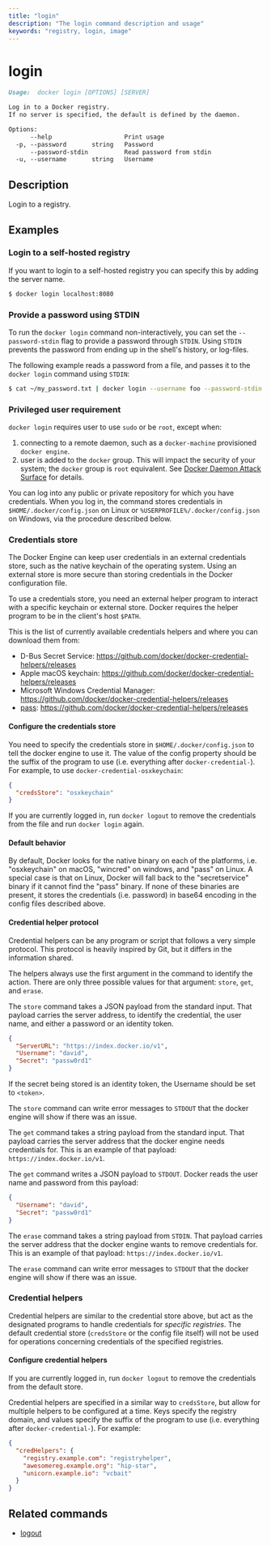 ```yaml
---
title: "login"
description: "The login command description and usage"
keywords: "registry, login, image"
---
```


# login

```markdown
Usage:  docker login [OPTIONS] [SERVER]

Log in to a Docker registry.
If no server is specified, the default is defined by the daemon.

Options:
      --help                    Print usage
  -p, --password       string   Password
      --password-stdin          Read password from stdin
  -u, --username       string   Username
```

## Description

Login to a registry.

## Examples

### Login to a self-hosted registry

If you want to login to a self-hosted registry you can specify this by
adding the server name.

```bash
$ docker login localhost:8080
```

### Provide a password using STDIN

To run the `docker login` command non-interactively, you can set the
`--password-stdin` flag to provide a password through `STDIN`. Using
`STDIN` prevents the password from ending up in the shell's history,
or log-files.

The following example reads a password from a file, and passes it to the
`docker login` command using `STDIN`:

```bash
$ cat ~/my_password.txt | docker login --username foo --password-stdin
```

### Privileged user requirement

`docker login` requires user to use `sudo` or be `root`, except when:

1.  connecting to a remote daemon, such as a `docker-machine` provisioned `docker engine`.
2.  user is added to the `docker` group.  This will impact the security of your system; the `docker` group is `root` equivalent.  See [Docker Daemon Attack Surface](https://docs.docker.com/engine/security/#docker-daemon-attack-surface) for details.

You can log into any public or private repository for which you have
credentials.  When you log in, the command stores credentials in
`$HOME/.docker/config.json` on Linux or `%USERPROFILE%/.docker/config.json` on
Windows, via the procedure described below.

### Credentials store

The Docker Engine can keep user credentials in an external credentials store,
such as the native keychain of the operating system. Using an external store
is more secure than storing credentials in the Docker configuration file.

To use a credentials store, you need an external helper program to interact
with a specific keychain or external store. Docker requires the helper
program to be in the client's host `$PATH`.

This is the list of currently available credentials helpers and where
you can download them from:

- D-Bus Secret Service: https://github.com/docker/docker-credential-helpers/releases
- Apple macOS keychain: https://github.com/docker/docker-credential-helpers/releases
- Microsoft Windows Credential Manager: https://github.com/docker/docker-credential-helpers/releases
- [pass](https://www.passwordstore.org/): https://github.com/docker/docker-credential-helpers/releases

#### Configure the credentials store

You need to specify the credentials store in `$HOME/.docker/config.json`
to tell the docker engine to use it. The value of the config property should be
the suffix of the program to use (i.e. everything after `docker-credential-`).
For example, to use `docker-credential-osxkeychain`:

```json
{
  "credsStore": "osxkeychain"
}
```

If you are currently logged in, run `docker logout` to remove
the credentials from the file and run `docker login` again.

#### Default behavior

By default, Docker looks for the native binary on each of the platforms, i.e.
"osxkeychain" on macOS, "wincred" on windows, and "pass" on Linux. A special
case is that on Linux, Docker will fall back to the "secretservice" binary if
it cannot find the "pass" binary. If none of these binaries are present, it
stores the credentials (i.e. password) in base64 encoding in the config files
described above.

#### Credential helper protocol

Credential helpers can be any program or script that follows a very simple protocol.
This protocol is heavily inspired by Git, but it differs in the information shared.

The helpers always use the first argument in the command to identify the action.
There are only three possible values for that argument: `store`, `get`, and `erase`.

The `store` command takes a JSON payload from the standard input. That payload carries
the server address, to identify the credential, the user name, and either a password
or an identity token.

```json
{
  "ServerURL": "https://index.docker.io/v1",
  "Username": "david",
  "Secret": "passw0rd1"
}
```

If the secret being stored is an identity token, the Username should be set to
`<token>`.

The `store` command can write error messages to `STDOUT` that the docker engine
will show if there was an issue.

The `get` command takes a string payload from the standard input. That payload carries
the server address that the docker engine needs credentials for. This is
an example of that payload: `https://index.docker.io/v1`.

The `get` command writes a JSON payload to `STDOUT`. Docker reads the user name
and password from this payload:

```json
{
  "Username": "david",
  "Secret": "passw0rd1"
}
```

The `erase` command takes a string payload from `STDIN`. That payload carries
the server address that the docker engine wants to remove credentials for. This is
an example of that payload: `https://index.docker.io/v1`.

The `erase` command can write error messages to `STDOUT` that the docker engine
will show if there was an issue.

### Credential helpers

Credential helpers are similar to the credential store above, but act as the
designated programs to handle credentials for *specific registries*. The default
credential store (`credsStore` or the config file itself) will not be used for
operations concerning credentials of the specified registries.

#### Configure credential helpers

If you are currently logged in, run `docker logout` to remove
the credentials from the default store.

Credential helpers are specified in a similar way to `credsStore`, but
allow for multiple helpers to be configured at a time. Keys specify the
registry domain, and values specify the suffix of the program to use
(i.e. everything after `docker-credential-`).
For example:

```json
{
  "credHelpers": {
    "registry.example.com": "registryhelper",
    "awesomereg.example.org": "hip-star",
    "unicorn.example.io": "vcbait"
  }
}
```

## Related commands

* [logout](logout.md)
